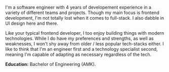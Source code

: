 I'm a software engineer with 4 years of developement experience in a variety of different teams and projects. Though my main focus is frontend development, I'm not totally lost when it comes to full-stack. I also dabble in UI design here and there.

Like your typical frontend developer, I too enjoy building things with modern technologies. While I do have my preferences and strengths, as well as weaknesses, I won't shy away from older / less popular tech-stacks either. I like to think that I'm an engineer first and a technology specialist second, meaning I'm capable of adapting as necessary regardless of the tech.

**Education:** Bachelor of Engineering (AMK).
